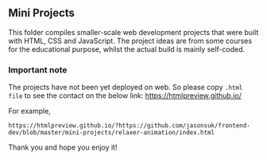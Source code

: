 ## Mini Projects

This folder compiles smaller-scale web development projects that were built with HTML, CSS and JavaScript.
The project ideas are from some courses for the educational purpose, whilst the actual build is mainly self-coded.

### Important note

The projects have not been yet deployed on web.
So please copy `.html file` to see the contact on the below link: https://htmlpreview.github.io/

For example,

    https://htmlpreview.github.io/?https://github.com/jasonsuk/frontend-dev/blob/master/mini-projects/relaxer-animation/index.html

Thank you and hope you enjoy it!
